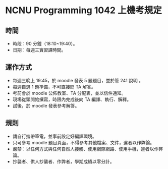 # NCNU Programming 1042 上機考規定

## 時間
- 時段：90 分鐘（18:10~19:40）。
- 日期：每週三實習課時間。


## 運作方式
- 每週三晚上 19:45，於 moodle 發表 5 題題目，並於管 241 說明 。
- 每週自選 1 題準備，不可直接問 TA 解答。
- 考前會於 moodle 公佈教室、TA 分配表，並以信件通知。
- 現場從頭開始撰寫，時限內完成後向 TA 編譯、執行、解釋。
- 試後，於 moodle 發表參考解答。

## 規則
- 請自行攜帶筆電，並事前設定好編譯環境。
- 只可參考 moodle 題目頁面，不得參考其他檔案、文件，違者以作弊論。
- 嚴禁：以任何方式與任何自然人接觸、使用網際網路、使用手機，違者以作弊論。
- 抄襲者、供人抄襲者、作弊者，學期成績以零分計。




